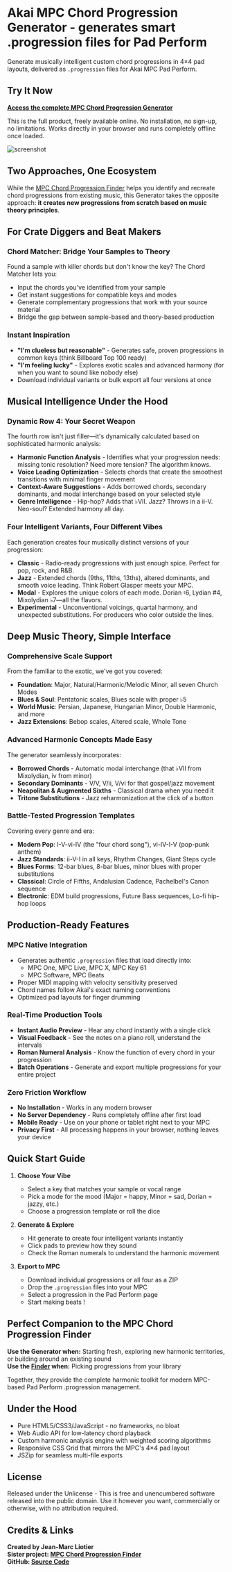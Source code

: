 # Akai MPC Chord Progression Generator - generates smart .progression files for Pad Perform

Generate musically intelligent custom chord progressions in 4×4 pad layouts, delivered as `.progression` files for Akai MPC Pad Perform.

## Try It Now

**[Access the complete MPC Chord Progression Generator](https://liotier.github.io/AkaiMPC/AkaiMPCChordProgressionGenerator/mpc-progression-generator.html)**

This is the full product, freely available online. No installation, no sign-up, no limitations. Works directly in your browser and runs completely offline once loaded.

![screenshot](MPC%20Chord%20Progression%20Generator%20-%20Screenshot.png)

## Two Approaches, One Ecosystem

While the [MPC Chord Progression Finder](https://github.com/liotier/AkaiMPC/blob/main/AkaiMPCChordProgressionFinder/README.md) helps you identify and recreate chord progressions from existing music, this Generator takes the opposite approach: **it creates new progressions from scratch based on music theory principles**.

## For Crate Diggers and Beat Makers

### Chord Matcher: Bridge Your Samples to Theory
Found a sample with killer chords but don't know the key? The Chord Matcher lets you:
- Input the chords you've identified from your sample
- Get instant suggestions for compatible keys and modes
- Generate complementary progressions that work with your source material
- Bridge the gap between sample-based and theory-based production

### Instant Inspiration
- **"I'm clueless but reasonable"** - Generates safe, proven progressions in common keys (think Billboard Top 100 ready)
- **"I'm feeling lucky"** - Explores exotic scales and advanced harmony (for when you want to sound like nobody else)
- Download individual variants or bulk export all four versions at once

## Musical Intelligence Under the Hood

### Dynamic Row 4: Your Secret Weapon
The fourth row isn't just filler—it's dynamically calculated based on sophisticated harmonic analysis:

- **Harmonic Function Analysis** - Identifies what your progression needs: missing tonic resolution? Need more tension? The algorithm knows.
- **Voice Leading Optimization** - Selects chords that create the smoothest transitions with minimal finger movement
- **Context-Aware Suggestions** - Adds borrowed chords, secondary dominants, and modal interchange based on your selected style
- **Genre Intelligence** - Hip-hop? Adds that ♭VII. Jazz? Throws in a ii-V. Neo-soul? Extended harmony all day.

### Four Intelligent Variants, Four Different Vibes

Each generation creates four musically distinct versions of your progression:

- **Classic** - Radio-ready progressions with just enough spice. Perfect for pop, rock, and R&B.
- **Jazz** - Extended chords (9ths, 11ths, 13ths), altered dominants, and smooth voice leading. Think Robert Glasper meets your MPC.
- **Modal** - Explores the unique colors of each mode. Dorian ♮6, Lydian #4, Mixolydian ♭7—all the flavors.
- **Experimental** - Unconventional voicings, quartal harmony, and unexpected substitutions. For producers who color outside the lines.

## Deep Music Theory, Simple Interface

### Comprehensive Scale Support
From the familiar to the exotic, we've got you covered:
- **Foundation**: Major, Natural/Harmonic/Melodic Minor, all seven Church Modes
- **Blues & Soul**: Pentatonic scales, Blues scale with proper ♭5
- **World Music**: Persian, Japanese, Hungarian Minor, Double Harmonic, and more
- **Jazz Extensions**: Bebop scales, Altered scale, Whole Tone

### Advanced Harmonic Concepts Made Easy
The generator seamlessly incorporates:
- **Borrowed Chords** - Automatic modal interchange (that ♭VII from Mixolydian, iv from minor)
- **Secondary Dominants** - V/V, V/ii, V/vi for that gospel/jazz movement
- **Neapolitan & Augmented Sixths** - Classical drama when you need it
- **Tritone Substitutions** - Jazz reharmonization at the click of a button

### Battle-Tested Progression Templates
Covering every genre and era:
- **Modern Pop**: I-V-vi-IV (the "four chord song"), vi-IV-I-V (pop-punk anthem)
- **Jazz Standards**: ii-V-I in all keys, Rhythm Changes, Giant Steps cycle
- **Blues Forms**: 12-bar blues, 8-bar blues, minor blues with proper substitutions
- **Classical**: Circle of Fifths, Andalusian Cadence, Pachelbel's Canon sequence
- **Electronic**: EDM build progressions, Future Bass sequences, Lo-fi hip-hop loops

## Production-Ready Features

### MPC Native Integration
- Generates authentic `.progression` files that load directly into:
  - MPC One, MPC Live, MPC X, MPC Key 61
  - MPC Software, MPC Beats
- Proper MIDI mapping with velocity sensitivity preserved
- Chord names follow Akai's exact naming conventions
- Optimized pad layouts for finger drumming

### Real-Time Production Tools
- **Instant Audio Preview** - Hear any chord instantly with a single click
- **Visual Feedback** - See the notes on a piano roll, understand the intervals
- **Roman Numeral Analysis** - Know the function of every chord in your progression
- **Batch Operations** - Generate and export multiple progressions for your entire project

### Zero Friction Workflow
- **No Installation** - Works in any modern browser
- **No Server Dependency** - Runs completely offline after first load
- **Mobile Ready** - Use on your phone or tablet right next to your MPC
- **Privacy First** - All processing happens in your browser, nothing leaves your device

## Quick Start Guide

1. **Choose Your Vibe**
   - Select a key that matches your sample or vocal range
   - Pick a mode for the mood (Major = happy, Minor = sad, Dorian = jazzy, etc.)
   - Choose a progression template or roll the dice

2. **Generate & Explore**
   - Hit generate to create four intelligent variants instantly
   - Click pads to preview how they sound
   - Check the Roman numerals to understand the harmonic movement

3. **Export to MPC**
   - Download individual progressions or all four as a ZIP
   - Drop the `.progression` files into your MPC
   - Select a progression in the Pad Perform page
   - Start making beats !

## Perfect Companion to the MPC Chord Progression Finder

**Use the Generator when:** Starting fresh, exploring new harmonic territories, or building around an existing sound  
**Use the [Finder](https://github.com/liotier/AkaiMPC/tree/main/AkaiMPCChordProgressionFinder) when:** Picking progressions from your library

Together, they provide the complete harmonic toolkit for modern MPC-based Pad Perform .progression management.

## Under the Hood

- Pure HTML5/CSS3/JavaScript - no frameworks, no bloat
- Web Audio API for low-latency chord playback
- Custom harmonic analysis engine with weighted scoring algorithms
- Responsive CSS Grid that mirrors the MPC's 4×4 pad layout
- JSZip for seamless multi-file exports

## License

Released under the Unlicense - This is free and unencumbered software released into the public domain. Use it however you want, commercially or otherwise, with no attribution required.

## Credits & Links

**Created by Jean-Marc Liotier**  
**Sister project: [MPC Chord Progression Finder](https://liotier.github.io/AkaiMPC/AkaiMPCChordProgressionFinder/Akai%20MPC%20Chord%20Progression%20Finder.html)**  
**GitHub: [Source Code](https://github.com/liotier/AkaiMPC/tree/main/AkaiMPCChordProgressionGenerator)**
